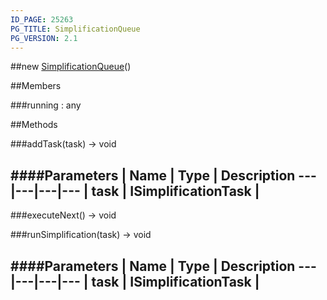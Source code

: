```yaml
---
ID_PAGE: 25263
PG_TITLE: SimplificationQueue
PG_VERSION: 2.1
---
```

##new [SimplificationQueue](/classes/SimplificationQueue)()


##Members

###running : any




##Methods

###addTask(task) &rarr; void

####Parameters
 | Name | Type | Description
---|---|---|---
 | task | ISimplificationTask | 
---

###executeNext() &rarr; void


###runSimplification(task) &rarr; void

####Parameters
 | Name | Type | Description
---|---|---|---
 | task | ISimplificationTask | 
---
